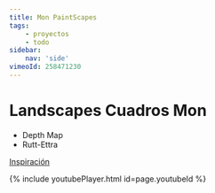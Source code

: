 ```yaml
---
title: Mon PaintScapes
tags:
    - proyectos
    - todo
sidebar:
    nav: 'side'
vimeoId: 258471230
---
```


# Landscapes Cuadros Mon

- Depth Map
- Rutt-Ettra



[Inspiración][PaintScapes]

{% include youtubePlayer.html id=page.youtubeId %}


[PaintScapes]: https://derivative.ca/community-post/paintscapes-alienscapes
